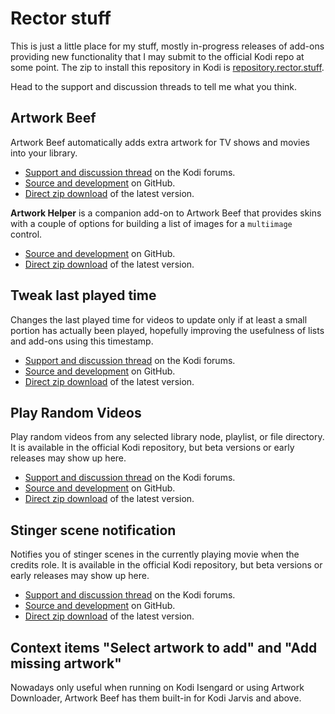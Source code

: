 # Rector stuff
This is just a little place for my stuff, mostly in-progress releases of add-ons providing new functionality
that I may submit to the official Kodi repo at some point. The zip to install this repository in Kodi is
[repository.rector.stuff](https://github.com/rmrector/repository.rector.stuff/raw/master/latest/repository.rector.stuff-latest.zip).

Head to the support and discussion threads to tell me what you think.

## Artwork Beef
Artwork Beef automatically adds extra artwork for TV shows and movies into your library.

- [Support and discussion thread](http://forum.kodi.tv/showthread.php?tid=258886) on the Kodi forums.
- [Source and development](https://github.com/rmrector/script.artwork.beef) on GitHub.
- [Direct zip download](https://github.com/rmrector/repository.rector.stuff/raw/master/latest/script.artwork.beef-latest.zip) of the latest version.

**Artwork Helper** is a companion add-on to Artwork Beef that provides skins with a couple of
options for building a list of images for a `multiimage` control.

- [Source and development](https://github.com/rmrector/script.artwork.helper) on GitHub.
- [Direct zip download](https://github.com/rmrector/repository.rector.stuff/raw/master/latest/script.artwork.helper-latest.zip) of the latest version.

## Tweak last played time
Changes the last played time for videos to update only if at least a small portion has actually been played, hopefully improving the usefulness of lists and add-ons using this timestamp.

- [Support and discussion thread](http://forum.kodi.tv/showthread.php?tid=2197255) on the Kodi forums.
- [Source and development](https://github.com/rmrector/service.tweak.lastplayed) on GitHub.
- [Direct zip download](https://github.com/rmrector/repository.rector.stuff/raw/master/latest/service.tweak.lastplayed-latest.zip) of the latest version.


## Play Random Videos
Play random videos from any selected library node, playlist, or file directory. It is
available in the official Kodi repository, but beta versions or early releases may show up here.

- [Support and discussion thread](http://forum.kodi.tv/showthread.php?tid=238613) on the Kodi forums.
- [Source and development](https://github.com/rmrector/script.playrandomvideos) on GitHub.
- [Direct zip download](https://github.com/rmrector/repository.rector.stuff/raw/master/latest/script.playrandomvideos-latest.zip) of the latest version.

## Stinger scene notification
Notifies you of stinger scenes in the currently playing movie when the credits role. It is
available in the official Kodi repository, but beta versions or early releases may show up here.

- [Support and discussion thread](http://forum.kodi.tv/showthread.php?tid=254004) on the Kodi forums.
- [Source and development](https://github.com/rmrector/service.stinger.notification) on GitHub.
- [Direct zip download](https://github.com/rmrector/repository.rector.stuff/raw/master/latest/service.stinger.notification-latest.zip) of the latest version.

## Context items "Select artwork to add" and "Add missing artwork"
Nowadays only useful when running on Kodi Isengard or using Artwork Downloader, Artwork Beef has them
built-in for Kodi Jarvis and above.
